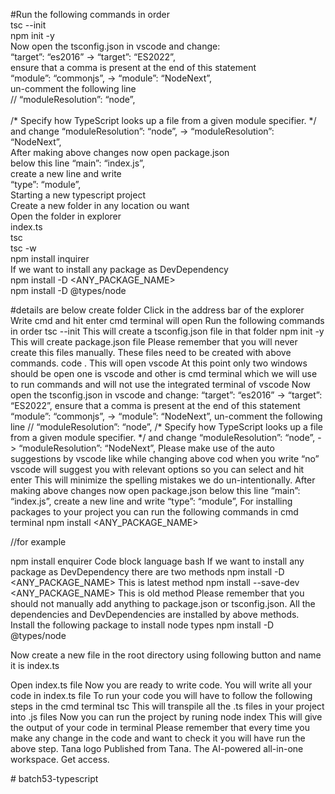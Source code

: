#Run the following commands in order<br />
tsc --init<br />
npm init -y<br />
Now open the tsconfig.json in vscode and change:<br />
“target”: “es2016” -> “target”: “ES2022”,<br />
ensure that a comma is present at the end of this statement<br />
“module”: “commonjs”, -> “module”: “NodeNext”,<br />
un-comment the following line<br />
// “moduleResolution”: “node”,<br />                       
/* Specify how TypeScript looks up a file from a given module specifier. */<br />
and change “moduleResolution”: “node”, -> “moduleResolution”: “NodeNext”,<br />
After making above changes now open package.json<br />
below this line “main”: “index.js”,<br />
create a new line and write<br />
“type”: “module”,<br />
Starting a new typescript project<br />
Create a new folder in any location ou want<br />
Open the folder in explorer<br />
index.ts<br />
tsc<br />
tsc -w<br />
npm install inquirer<br />
If we want to install any package as DevDependency <br />
npm install -D <ANY_PACKAGE_NAME><br />
npm install -D @types/node<br />

#details are below 
create folder
Click in the address bar of the explorer
Write cmd and hit enter
cmd terminal will open
Run the following commands in order
tsc --init
This will create a tsconfig.json file in that folder
npm init -y
This will create package.json file
Please remember that you will never create this files manually. These files need to be created with above commands.
code .
This will open vscode
At this point only two windows should be open one is vscode and other is cmd terminal which we will use to run commands and will not use the integrated terminal of vscode
Now open the tsconfig.json in vscode and change:
“target”: “es2016” -> “target”: “ES2022”,
ensure that a comma is present at the end of this statement
“module”: “commonjs”, -> “module”: “NodeNext”,
un-comment the following line
// “moduleResolution”: “node”,                       /* Specify how TypeScript looks up a file from a given module specifier. */
and change “moduleResolution”: “node”, -> “moduleResolution”: “NodeNext”,
Please make use of the auto suggestions by vscode like while changing above cod when you write “no” vscode will suggest you with relevant options so you can select and hit enter
This will minimize the spelling mistakes we do un-intentionally.
After making above changes now open package.json
below this line “main”: “index.js”,
create a new line and write
“type”: “module”,
For installing packages to your project you can run the following commands in cmd terminal
npm install <ANY_PACKAGE_NAME>

//for example 

npm install enquirer
Code block language
bash
If we want to install any package as DevDependency there are two methods
npm install -D <ANY_PACKAGE_NAME>
This is latest method
npm install --save-dev <ANY_PACKAGE_NAME>
This is old method
Please remember that you should not manually add anything to package.json or tsconfig.json. All the dependencies and DevDependencies are installed by above methods.
Install the following package to install node types
npm install -D @types/node

Now create a new file in the root directory using following button and name it is index.ts

Open index.ts file
Now you are ready to write code. You will write all your code in index.ts file
To run your code you will have to follow the following steps in the cmd terminal
tsc
This will transpile all the .ts files in your project into .js files
Now you can run the project by runing
node index
This will give the output of your code in terminal
Please remember that every time you make any change in the code and want to check it you will have run the above step.
Tana logo
Published from Tana. The AI-powered all-in-one workspace. Get access.

#   b a t c h 5 3 - t y p e s c r i p t 
 
 
